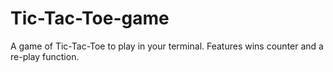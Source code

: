 # Tic-Tac-Toe-game
A game of Tic-Tac-Toe to play in your terminal.
Features wins counter and a re-play function.
